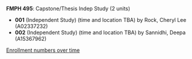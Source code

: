 **FMPH 495**: Capstone/Thesis Indep Study (2 units)

- **001** (Independent Study) (time and location TBA) by Rock, Cheryl Lee (A02337232)
- **002** (Independent Study) (time and location TBA) by Sannidhi, Deepa (A15367962)

[Enrollment numbers over time](./FMPH495.tsv)
